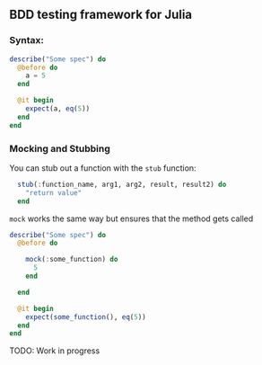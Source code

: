## BDD testing framework for Julia


### Syntax:
```julia
describe("Some spec") do
  @before do
    a = 5
  end

  @it begin
    expect(a, eq(5))
  end
end
```

### Mocking and Stubbing

You can stub out a function with the `stub` function:

```julia
  stub(:function_name, arg1, arg2, result, result2) do
    "return value"
  end
```

`mock` works the same way but ensures that the method gets called


```julia
describe("Some spec") do
  @before do

    mock(:some_function) do
      5
    end

  end

  @it begin
    expect(some_function(), eq(5))
  end
end
```

TODO: Work in progress
